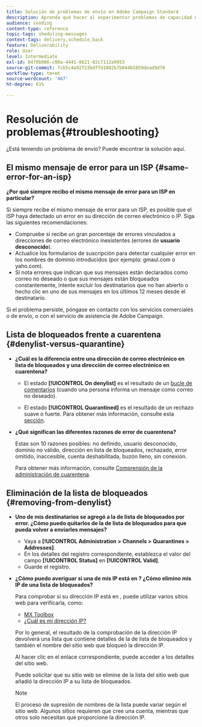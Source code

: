 ```yaml
---
title: Solución de problemas de envío en Adobe Campaign Standard
description: Aprenda qué hacer al experimentar problemas de capacidad de envío con Adobe Campaign Standard.
audience: sending
content-type: reference
topic-tags: sheduling-messages
context-tags: delivery,schedule,back
feature: Deliverability
role: User
level: Intermediate
exl-id: 0470b986-c00a-4441-8621-82c7112a9953
source-git-commit: fcb5c4a92f23bdffd1082b7b044b5859dead9d70
workflow-type: tm+mt
source-wordcount: '467'
ht-degree: 61%

---
```


# Resolución de problemas{#troubleshooting}

¿Está teniendo un problema de envío? Puede encontrar la solución aquí.

## El mismo mensaje de error para un ISP {#same-error-for-an-isp}

**¿Por qué siempre recibo el mismo mensaje de error para un ISP en particular?**

Si siempre recibe el mismo mensaje de error para un ISP, es posible que el ISP haya detectado un error en su dirección de correo electrónico o IP. Siga las siguientes recomendaciones:
* Compruebe si recibe un gran porcentaje de errores vinculados a direcciones de correo electrónico inexistentes (errores de **usuario desconocido**).
* Actualice los formularios de suscripción para detectar cualquier error en los nombres de dominio introducidos (por ejemplo: gmaul.com o yaho.com).
* Si nota errores que indican que sus mensajes están declarados como correo no deseado o que sus mensajes están bloqueados constantemente, intente excluir los destinatarios que no han abierto o hecho clic en uno de sus mensajes en los últimos 12 meses desde el destinatario.

Si el problema persiste, póngase en contacto con los servicios comerciales o de envío, o con el servicio de asistencia de Adobe Campaign.

## Lista de bloqueados frente a cuarentena {#denylist-versus-quarantine}

* **¿Cuál es la diferencia entre una dirección de correo electrónico en lista de bloqueados y una dirección de correo electrónico en cuarentena?**

   * El estado **[!UICONTROL On denylist]** es el resultado de un [bucle de comentarios](https://experienceleague.adobe.com/docs/deliverability-learn/deliverability-best-practice-guide/transition-process/infrastructure.html?lang=es#feedback-loops) (cuando una persona informa un mensaje como correo no deseado).

   * El estado **[!UICONTROL Quarantined]** es el resultado de un rechazo suave o fuerte.
   Para obtener más información, consulte esta [sección](../../sending/using/understanding-quarantine-management.md#quarantine-vs-denylist).

* **¿Qué significan las diferentes razones de error de cuarentena?**

   Estas son 10 razones posibles: no definido, usuario desconocido, dominio no válido, dirección en lista de bloqueados, rechazado, error omitido, inaccesible, cuenta deshabilitada, buzón lleno, sin conexión.

   Para obtener más información, consulte [Comprensión de la administración de cuarentena](../../sending/using/understanding-quarantine-management.md).

## Eliminación de la lista de bloqueados {#removing-from-denylist}

* **Uno de mis destinatarios se agregó a la  de lista de bloqueados por error. ¿Cómo puedo quitarlos de la  de lista de bloqueados para que pueda volver a enviarles mensajes?**

   * Vaya a **[!UICONTROL Administration > Channels > Quarantines > Addresses]**.
   * En los detalles del registro correspondiente, establezca el valor del campo **[!UICONTROL Status]** en **[!UICONTROL Valid]**.
   * Guarde el registro.

* **¿Cómo puedo averiguar si una de mis IP está en ? ¿Cómo elimino mis IP de una lista de bloqueados?**

   Para comprobar si su dirección IP está en , puede utilizar varios sitios web para verificarla, como:
   * [MX Toolbox](https://mxtoolbox.com/)
   * [¿Cuál es mi dirección IP?](https://whatismyipaddress.com)

   Por lo general, el resultado de la comprobación de la dirección IP devolverá una lista que contiene detalles de la  de lista de bloqueados y también el nombre del sitio web que bloqueó la dirección IP.

   Al hacer clic en el enlace correspondiente, puede acceder a los detalles del sitio web.

   Puede solicitar que su sitio web se elimine de la lista del sitio web que añadió la dirección IP a su lista de bloqueados.

   >[!NOTE]
   >
   >El proceso de supresión de nombres de la lista puede variar según el sitio web. Algunos sitios requieren que cree una cuenta, mientras que otros solo necesitan que proporcione la dirección IP.
